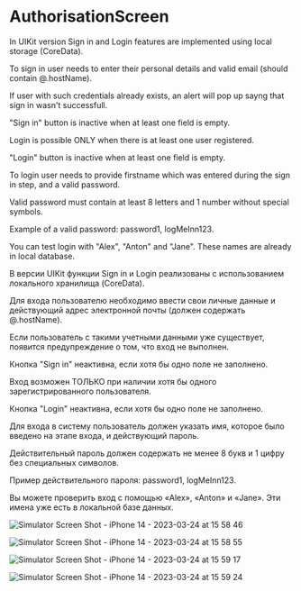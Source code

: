 # AuthorisationScreen

In UIKit version Sign in and Login features are implemented using local storage (CoreData). 

To sign in user needs to enter their personal details and valid email (should contain @.hostName). 

If user with such credentials already exists, an alert will pop up sayng that sign in wasn't successfull.

"Sign in" button is inactive when at least one field is empty.

Login is possible ONLY when there is at least one user registered.

"Login" button is inactive when at least one field is empty.

To login user needs to provide firstname which was entered during the sign in step, and a valid password.

Valid password must contain at least 8 letters and 1 number without special symbols.

Example of a valid password: password1, logMeInn123.

You can test login with "Alex", "Anton" and "Jane". These names are already in local database.

В версии UIKit функции Sign in и Login реализованы с использованием локального хранилища (CoreData).



Для входа пользователю необходимо ввести свои личные данные и действующий адрес электронной почты (должен содержать @.hostName).

Если пользователь с такими учетными данными уже существует, появится предупреждение о том, что вход не выполнен.

Кнопка "Sign in" неактивна, если хотя бы одно поле не заполнено.

Вход возможен ТОЛЬКО при наличии хотя бы одного зарегистрированного пользователя.

Кнопка "Login" неактивна, если хотя бы одно поле не заполнено.

Для входа в систему пользователь должен указать имя, которое было введено на этапе входа, и действующий пароль.

Действительный пароль должен содержать не менее 8 букв и 1 цифру без специальных символов.

Пример действительного пароля: password1, logMeInn123.

Вы можете проверить вход с помощью «Alex», «Anton» и «Jane». Эти имена уже есть в локальной базе данных.

![Simulator Screen Shot - iPhone 14 - 2023-03-24 at 15 58 46](https://user-images.githubusercontent.com/105043706/227527755-866f26bd-3263-437e-a32d-ae483553bbbd.png)

![Simulator Screen Shot - iPhone 14 - 2023-03-24 at 15 58 55](https://user-images.githubusercontent.com/105043706/227527782-cc2d2808-1632-4768-bdb3-1983689e90fd.png)

![Simulator Screen Shot - iPhone 14 - 2023-03-24 at 15 59 17](https://user-images.githubusercontent.com/105043706/227527796-2e810672-3bcc-4907-9b4a-7cd777686d07.png)

![Simulator Screen Shot - iPhone 14 - 2023-03-24 at 15 59 24](https://user-images.githubusercontent.com/105043706/227527810-6d508f65-74c3-4ffb-a51e-d8bdaee20501.png)

